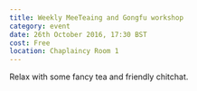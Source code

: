 ```yaml
---
title: Weekly MeeTeaing and Gongfu workshop
category: event
date: 26th October 2016, 17:30 BST
cost: Free
location: Chaplaincy Room 1
---
```


Relax with some fancy tea and friendly chitchat.
